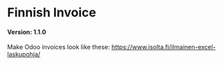 Finnish Invoice
===============

#### Version: 1.1.0

Make Odoo invoices look like these: https://www.isolta.fi/ilmainen-excel-laskupohja/
